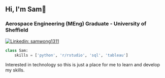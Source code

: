 ## Hi, I'm Sam👋

### Aerospace Engineering (MEng) Graduate - University of Sheffield

[![Linkedin: samwong1311](https://img.shields.io/badge/-Connect_with_me-blue?style=flat-square&logo=Linkedin&logoColor=white&link=https://www.linkedin.com/in/samwong1311/)](https://www.linkedin.com/in/samwong1311/)

```python
class Sam:
	skills = ['python', 'r/rstudio', 'sql', 'tableau']
```

Interested in technology so this is just a place for me to learn and develop my skills.
